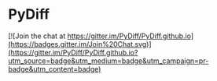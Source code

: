 # PyDiff

[![Join the chat at https://gitter.im/PyDiff/PyDiff.github.io](https://badges.gitter.im/Join%20Chat.svg)](https://gitter.im/PyDiff/PyDiff.github.io?utm_source=badge&utm_medium=badge&utm_campaign=pr-badge&utm_content=badge)
